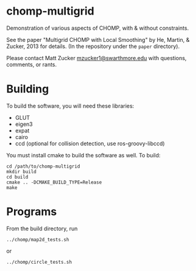 chomp-multigrid
===============

Demonstration of various aspects of CHOMP, with & without constraints.

See the paper "Multigrid CHOMP with Local Smoothing" by He, Martin, &
Zucker, 2013 for details. (In the repository under the `paper`
directory).

Please contact Matt Zucker <mzucker1@swarthmore.edu> with questions,
comments, or rants.

Building
========

To build the software, you will need these libraries:
 
  - GLUT
  - eigen3
  - expat
  - cairo 
  - ccd (optional for collision detection, use ros-groovy-libccd)

You must install cmake to build the software as well.  To build:

    cd /path/to/chomp-multigrid
    mkdir build
    cd build
    cmake .. -DCMAKE_BUILD_TYPE=Release
    make

Programs
========
 
From the build directory, run

    ../chomp/map2d_tests.sh
    
or

    ../chomp/circle_tests.sh

